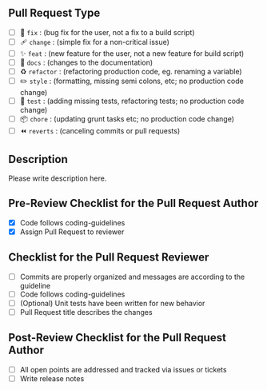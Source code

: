 ## Pull Request Type

- [ ] :bug: `fix` : (bug fix for the user, not a fix to a build script)
- [ ] :adhesive_bandage: `change` : (simple fix for a non-critical issue)
- [ ] :sparkles: `feat` : (new feature for the user, not a new feature for build script)
- [ ] :memo: `docs` : (changes to the documentation)
- [ ] :recycle: `refactor` : (refactoring production code, eg. renaming a variable)
- [ ] :pencil2: `style` : (formatting, missing semi colons, etc; no production code change)
- [ ] :rotating_light: `test` : (adding missing tests, refactoring tests; no production code change)
- [ ] :package: `chore` : (updating grunt tasks etc; no production code change)
- [ ] :rewind: `reverts` : (canceling commits or pull requests)

## Description

Please write description here.

## Pre-Review Checklist for the Pull Request Author

- [x] Code follows coding-guidelines
- [x] Assign Pull Request to reviewer

## Checklist for the Pull Request Reviewer

- [ ] Commits are properly organized and messages are according to the guideline
- [ ] Code follows coding-guidelines
- [ ] (Optional) Unit tests have been written for new behavior
- [ ] Pull Request title describes the changes

## Post-Review Checklist for the Pull Request Author

- [ ] All open points are addressed and tracked via issues or tickets
- [ ] Write release notes
